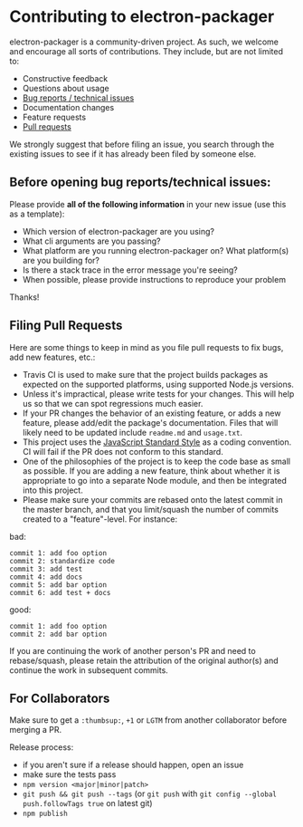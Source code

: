 # Contributing to electron-packager

electron-packager is a community-driven project. As such, we welcome and encourage all sorts of
contributions. They include, but are not limited to:

- Constructive feedback
- Questions about usage
- [Bug reports / technical issues](#before-opening-bug-reportstechnical-issues)
- Documentation changes
- Feature requests
- [Pull requests](#filing-pull-requests)

We strongly suggest that before filing an issue, you search through the existing issues to see
if it has already been filed by someone else.

## Before opening bug reports/technical issues:

Please provide **all of the following information** in your new issue (use this as a template):

- Which version of electron-packager are you using?
- What cli arguments are you passing?
- What platform are you running electron-packager on? What platform(s) are you building for?
- Is there a stack trace in the error message you're seeing?
- When possible, please provide instructions to reproduce your problem

Thanks!

## Filing Pull Requests

Here are some things to keep in mind as you file pull requests to fix bugs, add new features, etc.:

* Travis CI is used to make sure that the project builds packages as expected on the supported
  platforms, using supported Node.js versions.
* Unless it's impractical, please write tests for your changes. This will help us so that we can
  spot regressions much easier.
* If your PR changes the behavior of an existing feature, or adds a new feature, please add/edit
  the package's documentation. Files that will likely need to be updated include `readme.md` and
  `usage.txt`.
* This project uses the [JavaScript Standard Style](https://www.npmjs.com/package/standard) as a
  coding convention. CI will fail if the PR does not conform to this standard.
* One of the philosophies of the project is to keep the code base as small as possible. If you are
  adding a new feature, think about whether it is appropriate to go into a separate Node module,
  and then be integrated into this project.
* Please make sure your commits are rebased onto the latest commit in the master branch, and that
  you limit/squash the number of commits created to a "feature"-level. For instance:

bad:

```
commit 1: add foo option
commit 2: standardize code
commit 3: add test
commit 4: add docs
commit 5: add bar option
commit 6: add test + docs
```

good:

```
commit 1: add foo option
commit 2: add bar option
```

If you are continuing the work of another person's PR and need to rebase/squash, please retain the
attribution of the original author(s) and continue the work in subsequent commits.

## For Collaborators

Make sure to get a `:thumbsup:`, `+1` or `LGTM` from another collaborator before merging a PR.

Release process:

- if you aren't sure if a release should happen, open an issue
- make sure the tests pass
- `npm version <major|minor|patch>`
- `git push && git push --tags` (or `git push` with `git config --global push.followTags true` on latest git)
- `npm publish`
